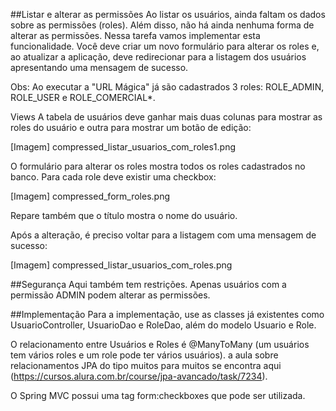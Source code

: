 ##Listar e alterar as permissões
Ao listar os usuários, ainda faltam os dados sobre as permissões (roles). Além disso, não há ainda nenhuma forma de alterar as permissões. Nessa tarefa vamos implementar esta funcionalidade. 
Você deve criar um novo formulário para alterar os roles e, ao atualizar a aplicação, deve redirecionar para a listagem dos usuários apresentando uma mensagem de sucesso.

Obs: Ao executar a "URL Mágica" já são cadastrados 3 roles: ROLE_ADMIN, ROLE_USER e ROLE_COMERCIAL*.

Views
A tabela de usuários deve ganhar mais duas colunas para mostrar as roles do usuário e outra para mostrar um botão de edição:

[Imagem] compressed_listar_usuarios_com_roles1.png

O formulário para alterar os roles mostra todos os roles cadastrados no banco. Para cada role deve existir uma checkbox:

[Imagem] compressed_form_roles.png

Repare também que o título mostra o nome do usuário.

Após a alteração, é preciso voltar para a listagem com uma mensagem de sucesso:

[Imagem] compressed_listar_usuarios_com_roles.png

##Segurança
Aqui também tem restrições. Apenas usuários com a permissão ADMIN podem alterar as permissões.

##Implementação
Para a implementação, use as classes já existentes como UsuarioController, UsuarioDao e RoleDao, além do modelo Usuario e Role.

O relacionamento entre Usuários e Roles é @ManyToMany (um usuários tem vários roles e um role pode ter vários usuários). a aula sobre relacionamentos JPA do tipo muitos para muitos se encontra aqui (https://cursos.alura.com.br/course/jpa-avancado/task/7234).

O Spring MVC possui uma tag form:checkboxes que pode ser utilizada.